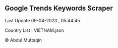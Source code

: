 

## Google Trends Keywords Scraper 
 
Last Update 09-04-2023 , 05:44:45

Country List :
VIETNAM.json



© Abdul Muttaqin 
